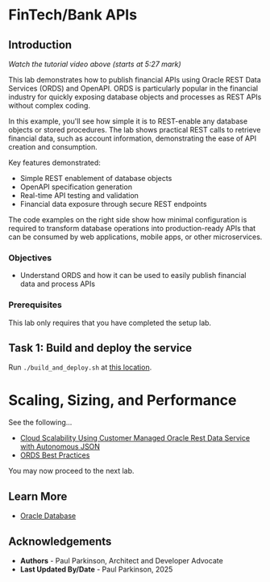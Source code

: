 # FinTech/Bank APIs

## Introduction

[](youtube:qHVYXagpAC0?start=327)

*Watch the tutorial video above (starts at 5:27 mark)*

This lab demonstrates how to publish financial APIs using Oracle REST Data Services (ORDS) and OpenAPI. ORDS is particularly popular in the financial industry for quickly exposing database objects and processes as REST APIs without complex coding.

In this example, you'll see how simple it is to REST-enable any database objects or stored procedures. The lab shows practical REST calls to retrieve financial data, such as account information, demonstrating the ease of API creation and consumption.

Key features demonstrated:
- Simple REST enablement of database objects
- OpenAPI specification generation
- Real-time API testing and validation
- Financial data exposure through secure REST endpoints

The code examples on the right side show how minimal configuration is required to transform database operations into production-ready APIs that can be consumed by web applications, mobile apps, or other microservices.

### Objectives

-  Understand ORDS and how it can be used to easily publish financial data and process APIs

### Prerequisites

This lab only requires that you have completed the setup lab.

## Task 1: Build and deploy the service

Run `./build_and_deploy.sh` at [this location](https://github.com/paulparkinson/oracle-ai-for-sustainable-dev/tree/main/financial/graph-circular-payments).


# Scaling, Sizing, and Performance

See the following...
* [Cloud Scalability Using Customer Managed Oracle Rest Data Service with Autonomous JSON](https://medium.com/oracledevs/cloud-scalability-using-customer-managed-oracle-rest-data-service-with-autonomous-json-275fa06e8d22)
* [ORDS Best Practices](https://www.oracle.com/database/technologies/appdev/rest/best-practices/)


You may now proceed to the next lab.

## Learn More

* [Oracle Database](https://bit.ly/mswsdatabase)

## Acknowledgements
* **Authors** - Paul Parkinson, Architect and Developer Advocate
* **Last Updated By/Date** - Paul Parkinson, 2025
